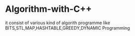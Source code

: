 # Algorithm-with-C++
it consist of various kind of algorith programme like BITS,STL,MAP,HASHTABLE,GREEDY,DYNAMIC Programming
